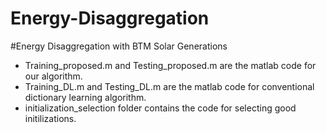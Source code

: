 # Energy-Disaggregation
#Energy Disaggregation with BTM Solar Generations
*  Training_proposed.m and Testing_proposed.m are the matlab code for our algorithm.
*  Training_DL.m and Testing_DL.m are the matlab code for conventional dictionary learning algorithm.
*  initialization_selection folder contains the code for selecting good initilizations.
